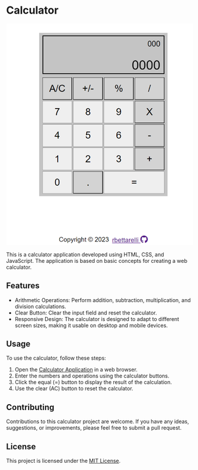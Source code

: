 # Calculator

![Calculator Screenshot](calculator.png)

This is a calculator application developed using HTML, CSS, and JavaScript. The application is based on basic concepts for creating a web calculator.

## Features

- Arithmetic Operations: Perform addition, subtraction, multiplication, and division calculations.
- Clear Button: Clear the input field and reset the calculator.
- Responsive Design: The calculator is designed to adapt to different screen sizes, making it usable on desktop and mobile devices.

## Usage

To use the calculator, follow these steps:

1. Open the [Calculator Application](https://rbettarelli.github.io/Calculator/) in a web browser.
2. Enter the numbers and operations using the calculator buttons.
3. Click the equal (=) button to display the result of the calculation.
4. Use the clear (AC) button to reset the calculator.

## Contributing

Contributions to this calculator project are welcome. If you have any ideas, suggestions, or improvements, please feel free to submit a pull request.

## License

This project is licensed under the [MIT License](LICENSE).
